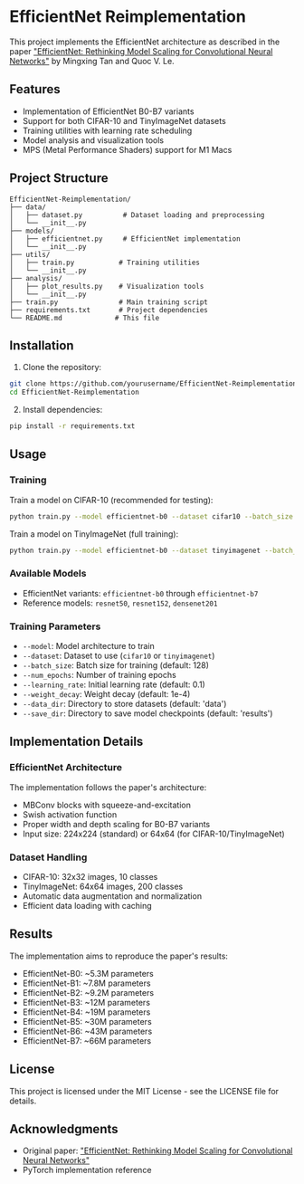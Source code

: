 # EfficientNet Reimplementation

This project implements the EfficientNet architecture as described in the paper ["EfficientNet: Rethinking Model Scaling for Convolutional Neural Networks"](https://arxiv.org/abs/1905.11946) by Mingxing Tan and Quoc V. Le.

## Features

- Implementation of EfficientNet B0-B7 variants
- Support for both CIFAR-10 and TinyImageNet datasets
- Training utilities with learning rate scheduling
- Model analysis and visualization tools
- MPS (Metal Performance Shaders) support for M1 Macs

## Project Structure

```
EfficientNet-Reimplementation/
├── data/
│   ├── dataset.py          # Dataset loading and preprocessing
│   └── __init__.py
├── models/
│   ├── efficientnet.py     # EfficientNet implementation
│   └── __init__.py
├── utils/
│   ├── train.py           # Training utilities
│   └── __init__.py
├── analysis/
│   ├── plot_results.py    # Visualization tools
│   └── __init__.py
├── train.py               # Main training script
├── requirements.txt       # Project dependencies
└── README.md             # This file
```

## Installation

1. Clone the repository:
```bash
git clone https://github.com/yourusername/EfficientNet-Reimplementation.git
cd EfficientNet-Reimplementation
```

2. Install dependencies:
```bash
pip install -r requirements.txt
```

## Usage

### Training

Train a model on CIFAR-10 (recommended for testing):
```bash
python train.py --model efficientnet-b0 --dataset cifar10 --batch_size 128 --num_epochs 100
```

Train a model on TinyImageNet (full training):
```bash
python train.py --model efficientnet-b0 --dataset tinyimagenet --batch_size 128 --num_epochs 350
```

### Available Models

- EfficientNet variants: `efficientnet-b0` through `efficientnet-b7`
- Reference models: `resnet50`, `resnet152`, `densenet201`

### Training Parameters

- `--model`: Model architecture to train
- `--dataset`: Dataset to use (`cifar10` or `tinyimagenet`)
- `--batch_size`: Batch size for training (default: 128)
- `--num_epochs`: Number of training epochs
- `--learning_rate`: Initial learning rate (default: 0.1)
- `--weight_decay`: Weight decay (default: 1e-4)
- `--data_dir`: Directory to store datasets (default: 'data')
- `--save_dir`: Directory to save model checkpoints (default: 'results')

## Implementation Details

### EfficientNet Architecture

The implementation follows the paper's architecture:
- MBConv blocks with squeeze-and-excitation
- Swish activation function
- Proper width and depth scaling for B0-B7 variants
- Input size: 224x224 (standard) or 64x64 (for CIFAR-10/TinyImageNet)

### Dataset Handling

- CIFAR-10: 32x32 images, 10 classes
- TinyImageNet: 64x64 images, 200 classes
- Automatic data augmentation and normalization
- Efficient data loading with caching

## Results

The implementation aims to reproduce the paper's results:
- EfficientNet-B0: ~5.3M parameters
- EfficientNet-B1: ~7.8M parameters
- EfficientNet-B2: ~9.2M parameters
- EfficientNet-B3: ~12M parameters
- EfficientNet-B4: ~19M parameters
- EfficientNet-B5: ~30M parameters
- EfficientNet-B6: ~43M parameters
- EfficientNet-B7: ~66M parameters

## License

This project is licensed under the MIT License - see the LICENSE file for details.

## Acknowledgments

- Original paper: ["EfficientNet: Rethinking Model Scaling for Convolutional Neural Networks"](https://arxiv.org/abs/1905.11946)
- PyTorch implementation reference 